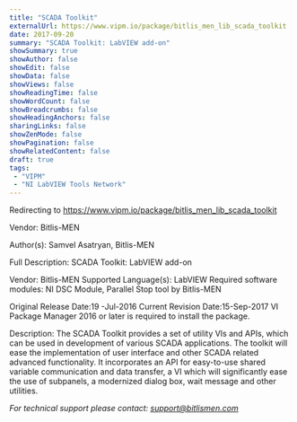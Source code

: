 ```yaml
---
title: "SCADA Toolkit"
externalUrl: https://www.vipm.io/package/bitlis_men_lib_scada_toolkit
date: 2017-09-20
summary: "SCADA Toolkit: LabVIEW add-on"
showSummary: true
showAuthor: false
showEdit: false
showData: false
showViews: false
showReadingTime: false
showWordCount: false
showBreadcrumbs: false
showHeadingAnchors: false
sharingLinks: false
showZenMode: false
showPagination: false
showRelatedContent: false
draft: true
tags:
 - "VIPM"
 - "NI LabVIEW Tools Network"
---
```


Redirecting to https://www.vipm.io/package/bitlis_men_lib_scada_toolkit

Vendor: Bitlis-MEN

Author(s): Samvel Asatryan, Bitlis-MEN
 
Full Description:
SCADA Toolkit: LabVIEW add-on

Vendor: Bitlis-MEN
Supported Language(s): LabVIEW
Required software modules: NI DSC Module, Parallel Stop tool by Bitlis-MEN

Original Release Date:19 -Jul-2016
Current Revision Date:15-Sep-2017
VI Package Manager 2016 or later is required to install the package.

Description:
The SCADA Toolkit provides a set of utility VIs and APIs, which can be used in development of various SCADA applications. 
The toolkit will ease the implementation of user interface and other SCADA related advanced functionality. 
It incorporates an API for easy-to-use shared variable communication and data transfer, a VI which will significantly ease the use of subpanels, a modernized dialog box, wait message and other utilities.

*For technical support please contact: support@bitlismen.com*